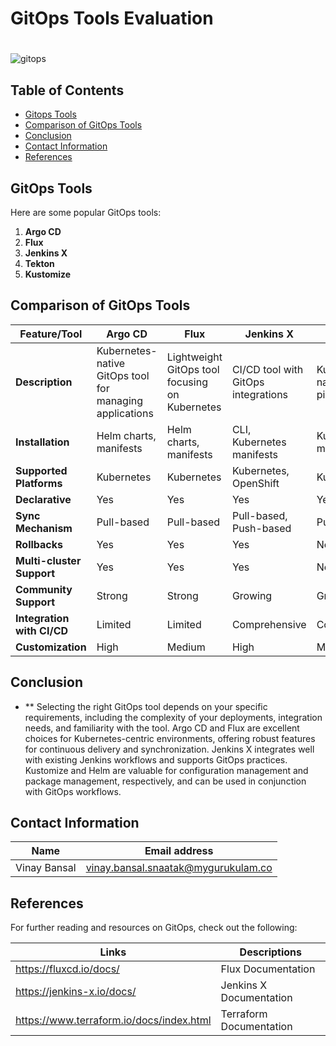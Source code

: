 # GitOps Tools Evaluation

#
![gitops](https://github.com/user-attachments/assets/791f74c2-ebbd-446e-802b-0fd6d1b6ae6c)

## Table of Contents

- [Gitops Tools](#Gitops-Tools)
- [Comparison of GitOps Tools](#comparison-of-gitops-tools)
- [Conclusion](#conclusion)
- [Contact Information](#contact-information)
- [References](#references)


## GitOps Tools

Here are some popular GitOps tools:

1. **Argo CD**
2. **Flux**
3. **Jenkins X**
4. **Tekton**
5. **Kustomize**

## Comparison of GitOps Tools

| Feature/Tool      | Argo CD                    | Flux                       | Jenkins X                  | Tekton                     | Kustomize                  |
|-------------------|----------------------------|----------------------------|----------------------------|----------------------------|----------------------------|
| **Description**   | Kubernetes-native GitOps tool for managing applications | Lightweight GitOps tool focusing on Kubernetes | CI/CD tool with GitOps integrations | Kubernetes-native CI/CD pipeline | Configuration management tool for Kubernetes |
| **Installation**  | Helm charts, manifests     | Helm charts, manifests     | CLI, Kubernetes manifests  | Kubernetes manifests       | Kubernetes manifests       |
| **Supported Platforms** | Kubernetes                 | Kubernetes                 | Kubernetes, OpenShift       | Kubernetes                 | Kubernetes                 |
| **Declarative**   | Yes                        | Yes                        | Yes                        | Yes                        | Yes                        |
| **Sync Mechanism**| Pull-based                 | Pull-based                 | Pull-based, Push-based     | Pull-based                 | Pull-based                 |
| **Rollbacks**     | Yes                        | Yes                        | Yes                        | No                         | No                         |
| **Multi-cluster Support** | Yes                        | Yes                        | Yes                        | No                         | No                         |
| **Community Support** | Strong                     | Strong                     | Growing                    | Growing                    | Strong                     |
| **Integration with CI/CD** | Limited                    | Limited                    | Comprehensive               | Comprehensive               | Limited                    |
| **Customization** | High                       | Medium                     | High                       | Medium                     | High                       |

## Conclusion
- ** Selecting the right GitOps tool depends on your specific requirements, including the complexity of your deployments, integration needs, and familiarity with the tool. Argo CD and Flux are excellent choices for Kubernetes-centric environments, offering robust features for continuous delivery and synchronization. Jenkins X integrates well with existing Jenkins workflows and supports GitOps practices. Kustomize and Helm are valuable for configuration management and package management, respectively, and can be used in conjunction with GitOps workflows.


## Contact Information

| Name | Email address|
|------|---------------------|
| Vinay Bansal | vinay.bansal.snaatak@mygurukulam.co |

## References
For further reading and resources on GitOps, check out the following:

| Links | Descriptions|
|------|---------------------|
| https://fluxcd.io/docs/ | Flux Documentation |
| https://jenkins-x.io/docs/ | Jenkins X Documentation |
| https://www.terraform.io/docs/index.html | Terraform Documentation |
